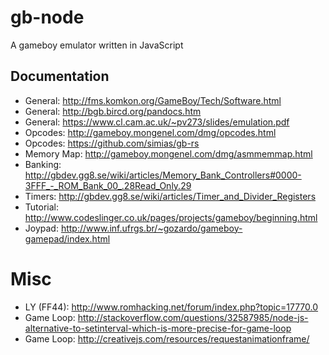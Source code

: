 # gb-node

A gameboy emulator written in JavaScript

## Documentation

- General: http://fms.komkon.org/GameBoy/Tech/Software.html
- General: http://bgb.bircd.org/pandocs.htm
- General: https://www.cl.cam.ac.uk/~pv273/slides/emulation.pdf
- Opcodes: http://gameboy.mongenel.com/dmg/opcodes.html
- Opcodes: https://github.com/simias/gb-rs
- Memory Map: http://gameboy.mongenel.com/dmg/asmmemmap.html
- Banking: http://gbdev.gg8.se/wiki/articles/Memory_Bank_Controllers#0000-3FFF_-_ROM_Bank_00_.28Read_Only.29
- Timers: http://gbdev.gg8.se/wiki/articles/Timer_and_Divider_Registers
- Tutorial: http://www.codeslinger.co.uk/pages/projects/gameboy/beginning.html
- Joypad: http://www.inf.ufrgs.br/~gozardo/gameboy-gamepad/index.html

# Misc

- LY (FF44): http://www.romhacking.net/forum/index.php?topic=17770.0
- Game Loop: http://stackoverflow.com/questions/32587985/node-js-alternative-to-setinterval-which-is-more-precise-for-game-loop
- Game Loop: http://creativejs.com/resources/requestanimationframe/

